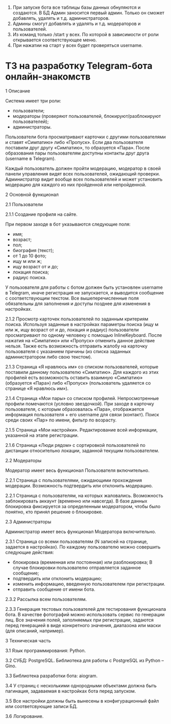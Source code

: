 1. При запуске бота все таблицы базы данных обнуляются и создаются. В БД Админ заносится первый админ.
Только он сможет добавлять, удалять и т.д. администраторов.
2. Админы смогут добавлять и удалять и т.д. модераторов и пользователей.
3. Из команд только /start у всех. По которой в зависимости от роли открывается соответствующее меню.
4. При нажатии на старт у всех будет проверяться username.


ТЗ на разработку Telegram-бота онлайн-знакомств
=========================================


1 Описание

Система имеет три роли:
- пользователи;
- модераторы (проверяют пользователей, блокируют/разблокируют пользователей);
- администраторы.

Пользователи бота просматривают карточки с другими пользователями и ставят «Симпатию» либо «Пропуск». Если два 
пользователя поставили друг другу «Симпатию», то образуется «Пара». После образования пары пользователям доступны 
контакты друг друга (username в Telegram). 

Каждый пользователь должен пройти модерацию, модератор в своей панели управления видят всех пользователей, ожидающий 
проверки. Администратор видит вообще всех пользователей и может установить модерацию для каждого из них пройденной или 
непройденной.


2 Основной функционал

2.1 Пользователи

2.1.1 Создание профиля на сайте. 

При первом заходе в бот указываются следующие поля:
- имя;
- возраст;
- пол;
- биография (текст);
- от 1 до 10 фото;
- ищу м или ж;
- ищу возраст от и до;
- локация поиска;
- радиус поиска.

У пользователя для работы с ботом должен быть установлен username в Telegram, иначе регистрация не запускается, и 
выводится сообщение с соответствующим текстом. Все вышеперечисленные поля обязательны для заполнения и доступы позднее 
для изменения в настройках.

2.1.2 Просмотр карточек пользователей по заданным критериям поиска.
Используя заданные в настройках параметры поиска (ищу м или ж, ищу возраст от и до, локация и радиус) пользователи 
просматривают по одному человеку с помощью InlineKeyboard. После нажатия на «Симпатию» или «Пропуск» отменить данное 
действие нельзя. Также есть возможность отправить жалобу на карточку пользователя с указанием причины (из списка 
заданных администратором либо свою текстом).

2.1.3 Страница «Я нравлюсь им» со списком пользователей, которые поставили данному пользователю «Симпатию». 
Для каждого из этих профилей есть возможность оставить взаимную «Симпатию» (образуется «Пара») либо «Пропуск» 
(пользователь удаляется со странице «Я нравлюсь им»).

2.1.4 Страница «Мои пары» со списком профилей. Непросмотренные профили помечаются (условно звездочкой). При заходе в 
карточку пользователя, с которым образовалась «Пара», отображается информация пользователя + его username для связи 
(контакт). Поиск среди своих «Пар» по имени, фильтр по возрасту.

2.1.5 Страница «Мои настройки». Редактирование всей информации, указанной на этапе регистрации.

2.1.6 Страница «Люди рядом» с сортировкой пользователей по дистанции относительно локации, заданной текущим 
пользователем.

2.2 Модераторы

Модератор имеет весь функционал Пользователя включительно.

2.2.1 Страница  с пользователями, ожидающими прохождения модерации. Возможность подтвердить или отклонить модерацию.

2.2.1 Страница с пользователям, на которых жаловались. Возможность заблокировать аккаунт (временно или навсегда). 
В базе данных блокировка фиксируется за определенным модератором, чтобы было понятно, кто принял решение о блокировке.

2.3 Администраторы

Администратор имеет весь функционал Модератора включительно.

2.3.1 Страница со всеми пользователям (N записей на странице, задается в настройках). По каждому пользователю можно 
совершить следующие действия:
- блокировка (временная или постоянная) или разблокировка; В случае блокировки пользователю отправляется заданное сообщение;
- подтвердить или отклонить модерацию;
- изменить информацию, введенную пользователем при регистрации.
- отправить сообщение от имени бота.

2.3.2 Рассылка всем пользователям.

2.3.3 Генерация тестовых пользователей для тестирования функционала бота. В качестве фотографий можно использовать 
сервис по генерации лиц. Все значения полей, заполняемых при регистрации, задаются перед генерацией в виде конкретного 
значения, диапазона или маски (для описаний, например).


3 Техническая часть

3.1 Язык программирования: Python.

3.2 СУБД: PostgreSQL. Библиотека для работы с PostgreSQL из Python – Gino.

3.3 Библиотека разработки бота: aiogram.

3.4 У страниц с несколькими однородными объектами должна быть пагинация, задаваемая в настройках бота перед запуском.

3.5 Все настройки должны быть вынесены в конфигурационный файл или соответсвующие записи БД.

3.6 Логирование.
